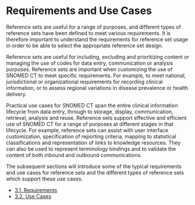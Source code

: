 # Requirements and Use Cases

Reference sets are useful for a range of purposes, and different types of reference sets have been defined to meet various requirements. It is therefore important to understand the requirements for reference set usage in order to be able to select the appropriate reference set design.

Reference sets are useful for including, excluding and prioritizing content or managing the use of codes for data entry, communication or analysis purposes. Reference sets are important when customizing the use of SNOMED CT to meet specific requirements. For example, to meet national, jurisdictional or organizational requirements for recording clinical information, or to assess regional variations in disease prevalence or health delivery.

Practical use cases for SNOMED CT span the entire clinical information lifecycle from data entry, through to storage, display, communication, retrieval, analysis and reuse. Reference sets support effective and efficient use of SNOMED CT for a range of purposes at different stages in that lifecycle. For example, reference sets can assist with user interface customization, specification of reporting criteria, mapping to statistical classifications and representation of links to knowledge resources. They can also be used to represent terminology bindings and to validate the content of both inbound and outbound communications.

The subsequent sections will introduce some of the typical requirements and use cases for reference sets and the different types of reference sets which support these use cases.

* [3.1. Requirements](https://github.com/IHTSDO/snomedct-refset-guide/blob/main/3%20requirements-and-use-cases/3.1.-Requirements_35985503.html)
* [3.2. Use Cases](https://github.com/IHTSDO/snomedct-refset-guide/blob/main/3%20requirements-and-use-cases/3.2.-Use-Cases_35985535.html)
